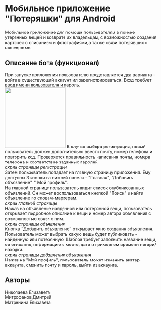 # Мобильное приложение "Потеряшки" для Android   

Мобильное приложение для помощи пользователям в поиске утерянных вещей и возврате их владельцам, с возможностью создания карточек с описанием и фотографиями,а также связи потерявших с нашедшими.   

## Описание бота (функционал)
При запуске приложения пользователю представляется два варианта - войти в существующий аккаунт ил зарегистрироваться. Вход требует ввод имени пользователя и пароль.  
<img src="[images/logo.png](https://github.com/user-attachments/assets/fda216ab-b94d-4903-ad34-0f1fb47fe1f7)" width="200" height="200">
В случае выбора регистрации, новый пользователь должен дополнительно ввести почту, номер телефона и повторить код. Проверяется правильность написания почты, номера телефона и соответствие заданных паролей.   
*скрин страницы регистрации*   
Затем пользователь попадает на главную страницу приложения. Ему доступны 3 кнопки на нижней панели - "Главная", "Добавить объявление", " Мой профиль".   
На главной странице пользователь видит список опубликованных объявлений. Он может воспользоваться кнопкой "Поиск" и найти объявление по словам-маркерам.   
*скрин главной страницы*   
Нажав на объявление найденной или потерянной вещи, пользователь открывает подробное описание к вещи и номер автора объявления с возможностью связи с ним.   
*скрин страницы объявления*   
Кнопка "Добавить объявление" открывает окно создания объявления. Пользователь может выбрать какую вещь будет публиковать - найденную или потерянную. Шаблон требует заполнить название вещи, ее описание, информацию о месте, дате и примерном времени потери/находки.   
*скрин страницы добавления объявления*   
Нажав на "Мой профиль", пользователь может изменить аватар аккаунта, сменить почту и пароль, выйти из аккаунта.   
## Авторы   
Николаева Елизавета   
Митрофанов Дмитрий   
Матренина Елизавета   
